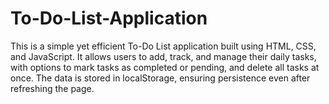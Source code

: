# To-Do-List-Application
This is a simple yet efficient To-Do List application built using HTML, CSS, and JavaScript. It allows users to add, track, and manage their daily tasks, with options to mark tasks as completed or pending, and delete all tasks at once. The data is stored in localStorage, ensuring persistence even after refreshing the page.
